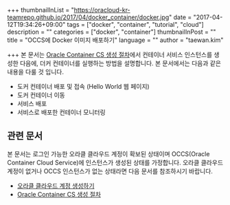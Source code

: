 +++
thumbnailInList = "https://oracloud-kr-teamrepo.github.io/2017/04/docker_container/docker.jpg"
date = "2017-04-12T19:34:26+09:00"
tags = ["docker", "container", "tutorial", "cloud"]
description = ""
categories = ["docker", "container"]
thumbnailInPost = ""
title = "OCCS에 Docker 이미지 배포하기"
language = ""
author = "taewan.kim"

+++
본 문서는 [Oracle Container CS 생성 절차](/post/occs-new-inst/)에서 컨테이너 서비스 인스턴스를 생성한 다음에, 더커 컨테이너를 실행하는 방법을 설명합니다. 본 문서에서는 다음과 같은 내용을 다룰 것 입니다.

- 도커 컨테이너 배포 및 접속 (Hello World 웹 페이지)
- 도커 컨테이너 이동
- 서비스 배포
- 서비스로 배포한 컨테이너 모니터링

## 관련 문서
본 문서는 로그인 가능한 오라클 클라우드 계정이 확보된 상태이며 OCCS(Oracle Container Cloud Service)에 인스턴스가 생성된 상태를 가정합니다. 오라클 클라우드 계정이 없거나 OCCS 인스턴스가 없는 상태라면 다음 문서를 참조하시기 바랍니다.

- [오라클 클라우드 계정 생성하기](/post/accont/)
- [Oracle Container CS 생성 절차](/post/occs-new-inst/)
